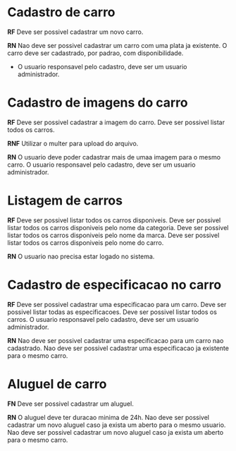 # Cadastro de carro

**RF**
Deve ser possivel cadastrar um novo carro.

**RN**
Nao deve ser possivel cadastrar um carro com uma plata ja existente.
O carro deve ser cadastrado, por padrao, com disponibilidade.

- O usuario responsavel pelo cadastro, deve ser um usuario administrador.

# Cadastro de imagens do carro

**RF**
Deve ser possivel cadastrar a imagem do carro.
Deve ser possivel listar todos os carros.

**RNF**
Utilizar o multer para upload do arquivo.

**RN**
O usuario deve poder cadastrar mais de umaa imagem para o mesmo carro.
O usuario responsavel pelo cadastro, deve ser um usuario administrador.

# Listagem de carros

**RF**
Deve ser possivel listar todos os carros disponiveis.
Deve ser possivel listar todos os carros disponiveis pelo nome da categoria.
Deve ser possivel listar todos os carros disponiveis pelo nome da marca.
Deve ser possivel listar todos os carros disponiveis pelo nome do carro.

**RN**
O usuario nao precisa estar logado no sistema.

# Cadastro de especificacao no carro

**RF**
Deve ser possivel cadastrar uma especificacao para um carro.
Deve ser possivel listar todas as especificacoes.
Deve ser possivel listar todos os carros.
O usuario responsavel pelo cadastro, deve ser um usuario administrador.

**RN**
Nao deve ser possivel cadastrar uma especificacao para um carro nao cadastrado.
Nao deve ser possivel cadastrar uma especificacao ja existente para o mesmo carro.

# Aluguel de carro

**FN**
Deve ser possivel cadastrar um aluguel.

**RN**
O aluguel deve ter duracao minima de 24h.
Nao deve ser possivel cadastrar um novo aluguel caso ja exista um aberto para o mesmo usuario.
Nao deve ser possivel cadastrar um novo aluguel caso ja exista um aberto para o mesmo carro.
